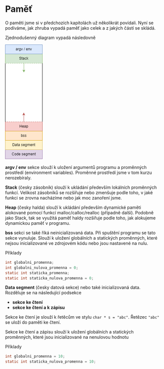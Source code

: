 # Paměť
O paměti jsme si v předchozích kapitolách už několikrát povídali. Nyní se podíváme, jak zhruba vypadá paměť jako celek a z jakých částí se skládá.

Zjednodušenný diagram vypadá následovně


![pamet](./obrazky/pamet/pamet.png)


**argv / env** sekce slouží k uložení argumentů programu a proměnných prostředí (environment variables). Proměnné prostředí jsme v tom kurzu nerozebíraly.

**Stack** (česky zásobník) slouží k ukládání především lokálních proměnných funkcí. Velikost zásobníků se rozšiřuje nebo zmenšuje podle toho, v jaké funkci se zrovna nacházíme nebo jak moc zanoření jsme.

**Heap** (česky halda) slouží k ukládání především dynamické paměti alokované pomocí funkcí malloc/calloc/realloc (případně další). Podobně jako Stack, tak se využitá paměť haldy rozšiřuje podle toho, jak alokujeme dynamickou paměť v programu.

**bss** sekci se také říká neinicializovaná data. Při spuštění programu se tato sekce vynuluje. Slouží k uložení globálních a statických proměnných, které nejsou inicializované ve zdrojovém kódu nebo jsou nastavené na nulu.

Příklady
```c
int globalni_promenna;
int globalni_nulova_promenna = 0;
static int staticka_promenna;
static int staticka_nulova_promenna = 0;
```

**Data segment** (česky datová sekce) nebo také inicializovaná data. Rozděluje se na následující podsekce

* **sekce ke čtení**
* **sekce ke čtení a k zápisu**

Sekce ke čtení je slouží k řetěcům ve stylu `char * s = "abc"`. Řetězec `"abc"` se uloží do paměti ke čtení.

Sekce ke čtení a zápisu slouží k uložení globálních a statických proměnných, které jsou inicializované na nenulovou hodnotu

Příklady
```c
int globalni_promenna = 10;
static int staticka_nulova_promenna = 10;
```
